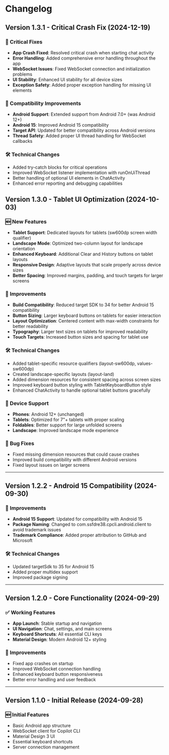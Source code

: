# Changelog

## Version 1.3.1 - Critical Crash Fix (2024-12-19)

### 🔧 Critical Fixes
- **App Crash Fixed**: Resolved critical crash when starting chat activity
- **Error Handling**: Added comprehensive error handling throughout the app
- **WebSocket Issues**: Fixed WebSocket connection and initialization problems
- **UI Stability**: Enhanced UI stability for all device sizes
- **Exception Safety**: Added proper exception handling for missing UI elements

### 🔧 Compatibility Improvements
- **Android Support**: Extended support from Android 7.0+ (was Android 12+)
- **Android 15**: Improved Android 15 compatibility
- **Target API**: Updated for better compatibility across Android versions
- **Thread Safety**: Added proper UI thread handling for WebSocket callbacks

### 🛠️ Technical Changes
- Added try-catch blocks for critical operations
- Improved WebSocket listener implementation with runOnUiThread
- Better handling of optional UI elements in ChatActivity
- Enhanced error reporting and debugging capabilities

## Version 1.3.0 - Tablet UI Optimization (2024-10-03)

### 🆕 New Features
- **Tablet Support**: Dedicated layouts for tablets (sw600dp screen width qualifier)
- **Landscape Mode**: Optimized two-column layout for landscape orientation
- **Enhanced Keyboard**: Additional Clear and History buttons on tablet layouts
- **Responsive Design**: Adaptive layouts that scale properly across device sizes
- **Better Spacing**: Improved margins, padding, and touch targets for larger screens

### 🔧 Improvements
- **Build Compatibility**: Reduced target SDK to 34 for better Android 15 compatibility
- **Button Sizing**: Larger keyboard buttons on tablets for easier interaction
- **Layout Optimization**: Centered content with max-width constraints for better readability
- **Typography**: Larger text sizes on tablets for improved readability
- **Touch Targets**: Increased button sizes and spacing for tablet use

### 🛠️ Technical Changes
- Added tablet-specific resource qualifiers (layout-sw600dp, values-sw600dp)
- Created landscape-specific layouts (layout-land)
- Added dimension resources for consistent spacing across screen sizes
- Improved keyboard button styling with TabletKeyboardButton style
- Enhanced ChatActivity to handle optional tablet buttons gracefully

### 📱 Device Support
- **Phones**: Android 12+ (unchanged)
- **Tablets**: Optimized for 7"+ tablets with proper scaling
- **Foldables**: Better support for large unfolded screens
- **Landscape**: Improved landscape mode experience

### 🔧 Bug Fixes
- Fixed missing dimension resources that could cause crashes
- Improved build compatibility with different Android versions
- Fixed layout issues on larger screens

---

## Version 1.2.2 - Android 15 Compatibility (2024-09-30)

### 🔧 Improvements
- **Android 15 Support**: Updated for compatibility with Android 15
- **Package Naming**: Changed to com.ssfdre38.cpcli.android.client to avoid trademark issues
- **Trademark Compliance**: Added proper attribution to GitHub and Microsoft

### 🛠️ Technical Changes
- Updated targetSdk to 35 for Android 15
- Added proper multidex support
- Improved package signing

---

## Version 1.2.0 - Core Functionality (2024-09-29)

### ✅ Working Features
- **App Launch**: Stable startup and navigation
- **UI Navigation**: Chat, settings, and main screens
- **Keyboard Shortcuts**: All essential CLI keys
- **Material Design**: Modern Android 12+ styling

### 🔧 Improvements
- Fixed app crashes on startup
- Improved WebSocket connection handling
- Enhanced keyboard button responsiveness
- Better error handling and user feedback

---

## Version 1.1.0 - Initial Release (2024-09-28)

### 🆕 Initial Features
- Basic Android app structure
- WebSocket client for Copilot CLI
- Material Design 3 UI
- Essential keyboard shortcuts
- Server connection management